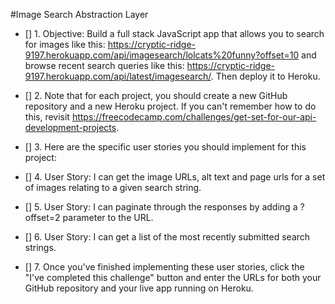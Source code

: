 #Image Search Abstraction Layer

- [] 1. Objective: Build a full stack JavaScript app that allows you to search for images like this: https://cryptic-ridge-9197.herokuapp.com/api/imagesearch/lolcats%20funny?offset=10 and browse recent search queries like this: https://cryptic-ridge-9197.herokuapp.com/api/latest/imagesearch/. Then deploy it to Heroku.

- [] 2. Note that for each project, you should create a new GitHub repository and a new Heroku project. If you can't remember how to do this, revisit https://freecodecamp.com/challenges/get-set-for-our-api-development-projects.

- [] 3. Here are the specific user stories you should implement for this project:

- [] 4. User Story: I can get the image URLs, alt text and page urls for a set of images relating to a given search string.

- [] 5. User Story: I can paginate through the responses by adding a ?offset=2 parameter to the URL.

- [] 6. User Story: I can get a list of the most recently submitted search strings.

- [] 7. Once you've finished implementing these user stories, click the "I've completed this challenge" button and enter the URLs for both your GitHub repository and your live app running on Heroku.

